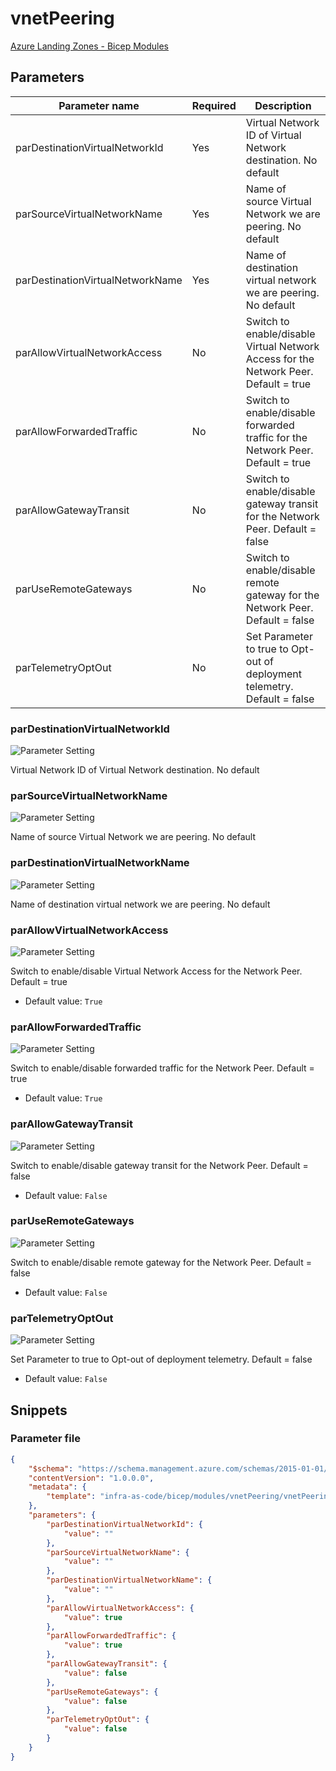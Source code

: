 # vnetPeering

[Azure Landing Zones - Bicep Modules](..)

## Parameters

Parameter name | Required | Description
-------------- | -------- | -----------
parDestinationVirtualNetworkId | Yes      | Virtual Network ID of Virtual Network destination. No default
parSourceVirtualNetworkName | Yes      | Name of source Virtual Network we are peering. No default
parDestinationVirtualNetworkName | Yes      | Name of destination virtual network we are peering. No default
parAllowVirtualNetworkAccess | No       | Switch to enable/disable Virtual Network Access for the Network Peer. Default = true
parAllowForwardedTraffic | No       | Switch to enable/disable forwarded traffic for the Network Peer. Default = true
parAllowGatewayTransit | No       | Switch to enable/disable gateway transit for the Network Peer. Default = false
parUseRemoteGateways | No       | Switch to enable/disable remote gateway for the Network Peer. Default = false
parTelemetryOptOut | No       | Set Parameter to true to Opt-out of deployment telemetry. Default = false

### parDestinationVirtualNetworkId

![Parameter Setting](https://img.shields.io/badge/parameter-required-orange?style=flat-square)

Virtual Network ID of Virtual Network destination. No default

### parSourceVirtualNetworkName

![Parameter Setting](https://img.shields.io/badge/parameter-required-orange?style=flat-square)

Name of source Virtual Network we are peering. No default

### parDestinationVirtualNetworkName

![Parameter Setting](https://img.shields.io/badge/parameter-required-orange?style=flat-square)

Name of destination virtual network we are peering. No default

### parAllowVirtualNetworkAccess

![Parameter Setting](https://img.shields.io/badge/parameter-optional-green?style=flat-square)

Switch to enable/disable Virtual Network Access for the Network Peer. Default = true

- Default value: `True`

### parAllowForwardedTraffic

![Parameter Setting](https://img.shields.io/badge/parameter-optional-green?style=flat-square)

Switch to enable/disable forwarded traffic for the Network Peer. Default = true

- Default value: `True`

### parAllowGatewayTransit

![Parameter Setting](https://img.shields.io/badge/parameter-optional-green?style=flat-square)

Switch to enable/disable gateway transit for the Network Peer. Default = false

- Default value: `False`

### parUseRemoteGateways

![Parameter Setting](https://img.shields.io/badge/parameter-optional-green?style=flat-square)

Switch to enable/disable remote gateway for the Network Peer. Default = false

- Default value: `False`

### parTelemetryOptOut

![Parameter Setting](https://img.shields.io/badge/parameter-optional-green?style=flat-square)

Set Parameter to true to Opt-out of deployment telemetry. Default = false

- Default value: `False`

## Snippets

### Parameter file

```json
{
    "$schema": "https://schema.management.azure.com/schemas/2015-01-01/deploymentParameters.json#",
    "contentVersion": "1.0.0.0",
    "metadata": {
        "template": "infra-as-code/bicep/modules/vnetPeering/vnetPeering.json"
    },
    "parameters": {
        "parDestinationVirtualNetworkId": {
            "value": ""
        },
        "parSourceVirtualNetworkName": {
            "value": ""
        },
        "parDestinationVirtualNetworkName": {
            "value": ""
        },
        "parAllowVirtualNetworkAccess": {
            "value": true
        },
        "parAllowForwardedTraffic": {
            "value": true
        },
        "parAllowGatewayTransit": {
            "value": false
        },
        "parUseRemoteGateways": {
            "value": false
        },
        "parTelemetryOptOut": {
            "value": false
        }
    }
}
```
